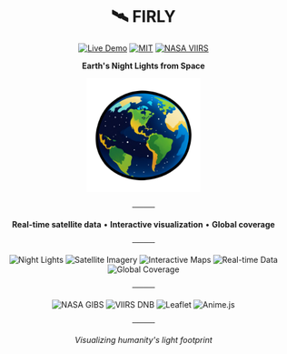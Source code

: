 <div align="center">

# 🛰️ FIRLY

[![Live Demo](https://img.shields.io/badge/LIVE-000000?style=for-the-badge&logoColor=00d4ff)](https://bxavaby.github.io/firly)
[![MIT](https://img.shields.io/badge/MIT-00d4ff?style=for-the-badge)](LICENSE)
[![NASA VIIRS](https://img.shields.io/badge/NASA_VIIRS-00d4ff?style=for-the-badge&logoColor=000000)](https://earthdata.nasa.gov/)

**Earth's Night Lights from Space**

<img src="assets/sat.webp" alt="Firly Satellite Sticker" width="200">

────

**Real-time satellite data** • **Interactive visualization** • **Global coverage**

────

![Night Lights](https://img.shields.io/badge/Night_Lights-000000?style=flat-square&logoColor=00d4ff)
![Satellite Imagery](https://img.shields.io/badge/Satellite_Imagery-000000?style=flat-square&logoColor=00d4ff)
![Interactive Maps](https://img.shields.io/badge/Interactive_Maps-000000?style=flat-square&logoColor=00d4ff)
![Real-time Data](https://img.shields.io/badge/Real_time_Data-000000?style=flat-square&logoColor=00d4ff)
![Global Coverage](https://img.shields.io/badge/Global_Coverage-000000?style=flat-square&logoColor=00d4ff)

────

![NASA GIBS](https://img.shields.io/badge/NASA_GIBS-00d4ff?style=flat-square&logoColor=000000)
![VIIRS DNB](https://img.shields.io/badge/VIIRS_DNB-00d4ff?style=flat-square&logoColor=000000)
![Leaflet](https://img.shields.io/badge/Leaflet-00d4ff?style=flat-square&logoColor=000000)
![Anime.js](https://img.shields.io/badge/Anime.js-00d4ff?style=flat-square&logoColor=000000)

────

*Visualizing humanity's light footprint*

</div>
